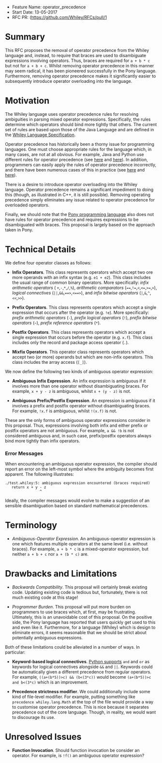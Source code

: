 - Feature Name: operator_precedence
- Start Date: 13-05-2017
- RFC PR: (https://github.com/Whiley/RFCs/pull/1

# Summary

This RFC proposes the removal of operator precedence from the Whiley
language and, instead, to require that braces are used to disambiguate
expressions involving operators.  Thus, braces are required for `a +
b * c` but not for `a + b + c`.  Whilst removing operator precedence
in this manner may seem radical, it has been pioneered successfully in
the Pony language.  Furthermore, removing operator precedence makes it
significantly easier to subsequently introduce operator overloading
into the language.

# Motivation

The Whiley language uses operator precedence rules for resolving
ambiguities in parsing mixed operator expressions.  Specifically, the
rules determine which operators should bind more tightly that others.
The current set of rules are based upon those of the Java Language and
are defined in the
[Whiley Language Specification](http://whiley.org/download/WhileyLanguageSpec.pdf).

Operator precedence has historically been a thorny issue for
programming languages.  One must choose appropriate rules for the
language which, in many cases, are not at all obvious.  For example,
Java and Python use different rules for operator precedence (see
[here](https://docs.oracle.com/javase/tutorial/java/nutsandbolts/operators.html)
and [here](https://docs.python.org/2/reference/expressions.html)).  In
addition, programmers can easily apply the rules of operator
precedence incorrectly, and there have been numerous cases of this in
practice (see
[here](http://www.spinics.net/lists/target-devel/msg09653.html) and
[here](https://patchwork.kernel.org/patch/5899871/)).

There is a desire to introduce operator overloading into the Whiley
language.  Operator precedence remains a significant impediment to
doing this (though, as illustrated in C++, it is still possible).
Removing operating precedence simply eliminates any issue related to
operator precedence for overloaded operators.

Finally, we should note that the
[Pony programming language](http://ponylang.org/) also does not have
rules for operator precedence and requires expressions to be
disambiguated with braces.  This proposal is largely based on the
approach taken in Pony.

# Technical Details

We define four operator classes as follows:

* **Infix Operators**.  This class represents operators which accept two
  ore more operands with an infix syntax (e.g. `e1 + e2`). This class
  includes the usual range of common binary operators.  More
  specifically: _infix arithmetic operators_ ( `+`,`-`,`*`,`/`,`%`),
  _arithmetic comparators_ (`==`,`!=`,`<`,`<=`,`>=`,`>`), _logical
  connectives_ (`||`,`&&`,`==>`,`<==>`), and _infix bitwise operators_
  (`|`,`&`,`^`,`<<`,`>>`).

* **Prefix Operators**.  This class represents operators which accept a
  single expression that occurs after the operator (e.g. `!e`).  More
  specifically: _prefix arithmetic operators_ (`-`), _prefix logical
  operators_ (`!`), _prefix bitwise operators_ (`~`), _prefix
  reference operators_ (`*`).

* **Postfix Operators**.  This class represents operators which accept a
  single expression that occurs before the operator (e.g. `x.f`).
  This class includes only the record and package access operator
  (`.`).

* **Mixfix Operators**.  This operator class represents operators which
accept two (or more) operands but which are non-infix operators. This
class includes the array access (`[_]`).

We now define the following two kinds of ambiguous operator expression:

* **Ambiguous Infix Expression**.  An infix expression is ambiguous if
  it involves more than one operator without disambiguating braces.
  For example, `x + y - z` is ambiguous, whilst `x + (y - z)` is not.

* **Ambiguous Prefix/Postfix Expression**.  An expression is ambiguous
  if it involves a prefix and postfix operator without disambiguating
  braces.  For example, `!x.f` is ambiguous, whilst `!(x.f)` is not.

These are the only forms of ambiguous operator expressions consider in
this proposal.  Thus, expressions involving both infix and either
prefix or postfix operators are not ambiguous.  For example, `a && !b`
is not considered ambiguous and, in such case, prefix/postfix
operators always bind more tightly than infix operators.

### Error Messages

When encountering an ambiguous operator expression, the compiler
should report an error on the left-most symbol where the ambiguity
becomes first apparent.  The following illustrates:

```
./test.whiley:5: ambiguous expression encountered (braces required)
   return x + y - z
                ^
```
Ideally, the compiler messages would evolve to make a suggestion of an
sensible disambiguation based on standard mathematical precedences.
# Terminology

* *Ambiguous-Operator Expression*.  An ambiguous-operator expression
  is one which features multiple operators at the same level
  (i.e. without braces).  For example, `a + b * c` is a mixed-operator
  expression, but neither `a + b + c` nor `a + (b * c)` are.

# Drawbacks and Limitations

* *Backwards Compatibility*.  This proposal will certainly break
  existing code.  Updating existing code is tedious but, fortunately,
  there is not much existing code at this stage!

* *Programmer Burden*.  This proposal will put more burden on
  programmers to use braces which, at first, may be frustrating.
  Ultimately, this is an unavoidable cost of this proposal.  On the
  positive side, the Pony language has reported that users quickly get
  used to this and even like it.  Furthermore, for a language (Whiley)
  which is design to eliminate errors, it seems reasonable that we
  should be strict about potentially ambiguous expressions.

Both of these limitations could be alleviated in a number of ways.  In
particular:

* **Keyword-based logical
  connectives**. [Python supports](http://stackoverflow.com/questions/16679272/priority-of-the-logical-statements-not-and-or-in-python)
  `and` and `or` as keywords for logical connectives alongside `&&`
  and `||`.  Keywords could be automatically given a different
  precedence from regular operators.  For example, `((a+(b*5))>c) &&
  (b<(3*c))` would become `(a+(b*5))>c and b<(3*c)` which is an
  improvement.

* **Precedence strictness modifier**.  We could additionally include
  some kind of file-level modifier.  For example, putting something
  like `precedence whiley.lang.Math` at the top of the file would
  provide a way to customise operator precedence.  This is nice
  because it separates precedence out of the core language.  Though,
  in reality, we would want to discourage its use.

# Unresolved Issues

* **Function Invocation**.  Should function invocation be consider an
  operator.  For example, is `!f()` an ambiguous operator expression?
